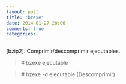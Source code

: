 ```yaml
---
layout: post
title: "bzexe"
date: 2014-01-27 20:06
comments: true
categories: 
---
```

[bzip2]. Comprimir/descomprimir ejecutables.

>\# bzexe ejecutable

>\# bzexe -d ejecutable (Descomprimir)

